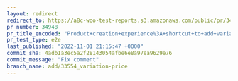```yaml
---
layout: redirect
redirect_to: https://a8c-woo-test-reports.s3.amazonaws.com/public/pr/34948/e2e/index.html
pr_number: 34948
pr_title_encoded: "Product+creation+experience%3A+shortcut+to+add+variation+price"
pr_test_type: e2e
last_published: "2022-11-01 21:15:47 +0000"
commit_sha: 4adb1a3ec5a2f28143054afbe6e8a97ea9629e76
commit_message: "Fix comment"
branch_name: add/33554_variation-price
---
```

